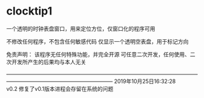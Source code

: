 # clocktip1
一个透明的时钟表盘窗口，用来定位方位，仅窗口化的程序可用

不修改任何程序，不包含任何敏感代码
仅显示一个透明空表盘，用于标记方向

免责声明：
该程序无任何特殊功能，并完全开源
可任意二次开发，任何使用、二次开发所产生的后果均与本人无关


————————————————————————————————————————————————————————
2019年10月25日16:32:28  
v0.2 
修复了v0.1版本进程会存留在系统的问题
